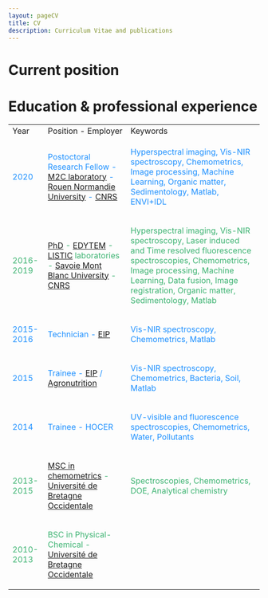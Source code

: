 ```yaml
---
layout: pageCV
title: CV
description: Curriculum Vitae and publications
---
```


# Current position

# Education & professional experience

<table style="width:100%">
  <tr>
    <td>Year</td>
    <td>Position - Employer</td>
    <td>Keywords</td>
  </tr>
  <tr>
    <td><p style="color:DodgerBlue;">2020</p></td>
    <td><p style="color:DodgerBlue;">Postoctoral Research Fellow - <a href="https://www.unicaen.fr/m2c/">M2C laboratory</a> - <a href="https://www.univ-rouen.fr/">Rouen Normandie University</a> - <a href="http://www.cnrs.fr/fr/page-daccueil">CNRS</a></p></td>
    <td><p style="color:DodgerBlue;">Hyperspectral imaging, Vis-NIR spectroscopy, Chemometrics, Image processing, Machine Learning, Organic matter, Sedimentology, Matlab, ENVI+IDL</p></td>
  </tr>
  <tr>
    <td><p style="color:MediumSeaGreen;">2016-2019</p></td>
    <td><p style="color:MediumSeaGreen;"><a href="http://www.theses.fr/s188783">PhD</a> - <a href="http://edytem.cnrs.fr/">EDYTEM</a> - <a href="https://www.listic.univ-smb.fr/">LISTIC</a> laboratories - <a href="https://www.univ-smb.fr/">Savoie Mont Blanc University</a> - <a href="http://www.cnrs.fr/fr/page-daccueil">CNRS</a></p></td>
    <td><p style="color:MediumSeaGreen;">Hyperspectral imaging, Vis-NIR spectroscopy, Laser induced and Time resolved fluorescence spectroscopies, Chemometrics, Image processing, Machine Learning, Data fusion, Image registration, Organic matter, Sedimentology, Matlab</p></td>
  </tr>
  <tr>
    <td><p style="color:DodgerBlue;">2015-2016</p></td>
    <td><p style="color:DodgerBlue;">Technician - <a href="www.purpan.fr">EIP</a></p></td>
    <td><p style="color:DodgerBlue;">Vis-NIR spectroscopy, Chemometrics, Matlab</p></td>
  </tr>
  <tr>
    <td><p style="color:DodgerBlue;">2015</p></td>
    <td><p style="color:DodgerBlue;">Trainee - <a href="www.purpan.fr">EIP</a> / <a href="https://www.agronutrition.com/fr">Agronutrition</a></p></td>
    <td><p style="color:DodgerBlue;">Vis-NIR spectroscopy, Chemometrics, Bacteria, Soil, Matlab</p></td>
  </tr>
  <tr>
    <td><p style="color:DodgerBlue;">2014</p></td>
    <td><p style="color:DodgerBlue;">Trainee - HOCER</p></td>
    <td><p style="color:DodgerBlue;">UV-visible and fluorescence spectroscopies, Chemometrics, Water, Pollutants</p></td>
  </tr>
  <tr>
    <td><p style="color:MediumSeaGreen;">2013-2015</p></td>
    <td><p style="color:MediumSeaGreen;"><a href="https://www.univ-brest.fr/departement-chimie/menu/FORMATIONS/Masters_/Parcours--CACQ-OPEx-">MSC in chemometrics</a> - <a href="https://www.univ-brest.fr/">Université de Bretagne Occidentale</a></p></td>
    <td><p style="color:MediumSeaGreen;">Spectroscopies, Chemometrics, DOE, Analytical chemistry</p></td>
  </tr>
  <tr>
    <td><p style="color:MediumSeaGreen;">2010-2013</p></td>
    <td><p style="color:MediumSeaGreen;">BSC in Physical-Chemical - <a href="https://www.univ-brest.fr/">Université de Bretagne Occidentale</a></p></td>
  </tr>
</table>

